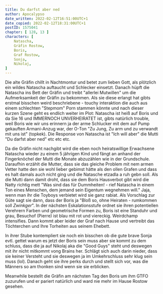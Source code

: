 ```yaml
---
title: Du darfst aber ned
author: Apocalypso
date_written: 2022-02-12T16:51:00UTC+1
date_copied: 2022-02-12T18:31:00UTC+1
postID: 1575041
chapter: [ 128, 13 ]
characters: [ 
    Natascha, 
    Gräfin Rostow, 
    Boris, 
    Graf Rostow,
    Sonja,
    Nikolaj,
]
---
```

Die alte Gräfin chillt in Nachtmontur und betet zum lieben Gott, als plötzlich ein wildes Natascha auftaucht und Schlecker einsetzt. Danach hüpft die Natascha ins Bett der Gräfin und treibt "allerlei Mutwillen" um die Aufmerksamkeit der Gräfin zu bekommen. Als sie diese erlangt hat gibts erstmal bisschen weird beschriebene - touchy interaktion die auch aus einem schlechten "Stepmom" Porn stammen könnte und nach dieser kurzen Szene geht es endlich weiter im Plot: Natascha ist heiß auf Boris und da Sie 16 und IMMERNOCH UNVERHEIRATET ist, gibts natürlich trouble, weil Boris wie wir uns erinnern ja der arme Schlucker mit dem auf Pump gekauften Armani-Anzug war, der O-Ton "Zu Jung, Zu arm und zu verwandt mit uns ist" (topkek). Die Response von Natascha ist "Ich will aber" die Mutti "Du darfst aber ned" etc etc etc.

Da die Gräfin nicht nachgibt wird die eben noch heiratswillige Erwachsene Natascha wieder zu einem 5 jährigen Kind und fängt an anhand der Fingerknöchel der Mutti die Monate abzuzählen wie in der Grundschule. Daraufhin erzählt die Mutter, dass sie das gleiche Problem mit nem armen Vetter hatte den sie wohl lieber gebimst hätte als den ollen Grafen und dass es halt damals auch nicht ging und die Natasche etzadla a ruh gebn soll. Als die Mutti dann damit droht, dass sie dem Boris Hausverbot gibt wird die Natty richtig mett "Was sind das für Dummheiten! - rief Natascha in einem Ton eines Menschen, dem jemand sein Eigentum wegnehmen will." Jaja, wenn man ihr die Toyboys verbietet wird sie ganz rabiat. Als Vorschlag zur Güte sagt sie dann, dass der Boris ja "Bloß so, ohne Heiraten - rumkommen soll *Zwinkger*". In der nächsten Eskalationsstufe ordnet sie ihren potentiellen Verehrern Farben und geometrische Formen zu, Boris ist eine Standuhr und grau, Besuchof (Pierre) ist blau mit rot und viereckig. Weirdchamp intensifies. Dann kommt aber leider der Graf nach Hause und vertreibt das Töchterchen und Ihre Torheiten aus seinem Ehebett.

In ihrer Stube kontempliert sie noch ein bisschen ob die gute brave Sonja evtl. gettet warum es jetzt der Boris sein muss aber sie kommt zu dem schluss, dass die ja auf Nikolaj aka die "Good Guys" steht und deswegen mit ihr nicht mitkommt vong Brains her. Schlägt sich auch darin nieder, dass sie keiner Versteht und sie deswegen ja im Umkehrschluss sehr klug sein muss (lol). Danach geht sie ihre perks durch und stellt sich vor, was die Männers so am thonken sind wenn sie sie erblicken.

Meanwhile bestellt die Gräfin am nächsten Tag den Boris um ihm GTFO zuzurufen und er pariert natürlich und ward nie mehr im Hause Rostow gesehen.